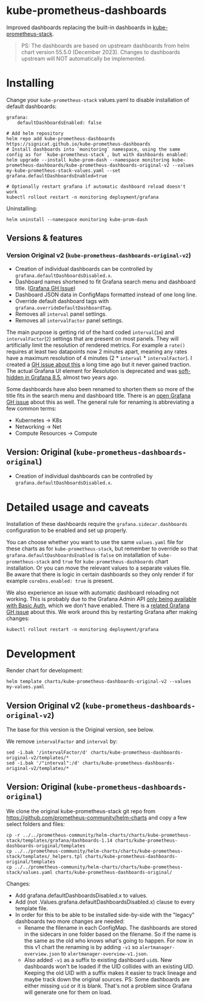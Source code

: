 # kube-prometheus-dashboards

Improved dashboards replacing the built-in dashboards in [kube-prometheus-stack](https://github.com/prometheus-community/helm-charts/tree/main/charts/kube-prometheus-stack).

> PS: The dashboards are based on upstream dashboards from helm chart version 55.5.0 (December 2023). Changes to dashboards upstream will NOT automatically be implemented.

# Installing

Change your `kube-prometheus-stack` values.yaml to disable installation of default dashboards:

    grafana:
        defaultDashboardsEnabled: false

    # Add helm repository
    helm repo add kube-prometheus-dashboards https://signicat.github.io/kube-prometheus-dashboards
    # Install dashboards into `monitoring` namespace, using the same config as for `kube-prometheus-stack`, but with dashboards enabled:
    helm upgrade --install kube-prom-dash --namespace monitoring kube-prometheus-dashboards/kube-prometheus-dashboards-original-v2 --values my-kube-prometheus-stack-values.yaml --set grafana.defaultDashboardsEnabled=true
    
    # Optionally restart grafana if automatic dashboard reload doesn't work
    kubectl rollout restart -n monitoring deployment/grafana

Uninstalling:

    helm uninstall --namespace monitoring kube-prom-dash

## Versions & features

### Version Original v2 (`kube-prometheus-dashboards-original-v2`)

- Creation of individual dashboards can be controlled by `grafana.defaultDashboardsDisabled.x`.
- Dashboard names shortened to fit Grafana search menu and dashboard title. ([Grafana GH Issue](https://github.com/grafana/grafana/issues/66635))
- Dashboard JSON data in ConfigMaps formatted instead of one long line.
- Override default dashboard tags with `grafana.overrideDefaultDashboardTag`.
- Removes all `interval` panel settings.
- Removes all `intervalFactor` panel settings.

The main purpose is getting rid of the hard coded `interval`(`1m`) and `intervalFactor`(`2`) settings that are present on most panels. They will artificially limit the resolution of rendered metrics. For example a `rate()` requires at least two datapoints now 2 minutes apart, meaning any rates have a maximum resolution of 4 minutes (2 * `interval` * `intervalFactor`). I created a [GH issue about this](https://github.com/prometheus-community/helm-charts/issues/2176) a long time ago but it never gained traction. The actual Grafana UI element for Resolution is deprecated and was [soft-hidden in Grafana 8.5](https://github.com/grafana/grafana/issues/48081), almost two years ago.

Some dashboards have also been renamed to shorten them so more of the title fits in the search menu and dashboard title. There is an [open Grafana GH issue](https://github.com/grafana/grafana/issues/66635) about this as well. The general rule for renaming is abbreviating a few common terms:

- Kubernetes -> K8s
- Networking -> Net
- Compute Resources -> Compute


## Version: Original (`kube-prometheus-dashboards-original`)

- Creation of individual dashboards can be controlled by `grafana.defaultDashboardsDisabled.x`.

# Detailed usage and caveats

Installation of these dashboards require the `grafana.sidecar.dashboards` configuration to be enabled and set up properly.

You can choose whether you want to use the same `values.yaml` file for these charts as for `kube-prometheus-stack`, but remember to override so that `grafana.defaultDashboardsEnabled` is `false` on installation of `kube-prometheus-stack` and `true` for `kube-prometheus-dashboards` chart installation. Or you can move the relevant values to a separate values file. Be aware that there is logic in certain dashboards so they only render if for example `coreDns.enabled: true` is present.

We also experience an issue with automatic dashboard reloading not working. This is probably due to the Grafana Admin API [only being available with Basic Auth](https://grafana.com/docs/grafana/latest/developers/http_api/admin/#admin-api), which we don't have enabled. There is a [related Grafana GH issue](https://github.com/grafana/helm-charts/issues/981) about this. We work around this by restarting Grafana after making changes:

    kubectl rollout restart -n monitoring deployment/grafana


# Development

Render chart for development:

    helm template charts/kube-prometheus-dashboards-original-v2 --values my-values.yaml

## Version Original v2 (`kube-prometheus-dashboards-original-v2`)

The base for this version is the Original version, see below.

We remove `intervalFactor` and `interval` by:

    sed -i.bak '/intervalFactor/d' charts/kube-prometheus-dashboards-original-v2/templates/*
    sed -i.bak '/"interval":/d' charts/kube-prometheus-dashboards-original-v2/templates/*

## Version: Original (`kube-prometheus-dashboards-original`)

We clone the original kube-prometheus-stack git repo from https://github.com/prometheus-community/helm-charts and copy a few select folders and files:

    cp -r ../../prometheus-community/helm-charts/charts/kube-prometheus-stack/templates/grafana/dashboards-1.14 charts/kube-prometheus-dashboards-original/templates
    cp ../../prometheus-community/helm-charts/charts/kube-prometheus-stack/templates/_helpers.tpl charts/kube-prometheus-dashboards-original/templates
    cp ../../prometheus-community/helm-charts/charts/kube-prometheus-stack/values.yaml charts/kube-prometheus-dashboards-original/

Changes:
- Add grafana.defaultDashboardsDisabled.x to values.
- Add (not .Values.grafana.defaultDashboardsDisabled.x) clause to every template file.
- In order for this to be able to be installed side-by-side with the "legacy" dashboards two more changes are needed:
  - Rename the filename in each ConfigMap. The dashboards are stored in the sidecars in one folder based on the filename. So if the name is the same as the old who knows what's going to happen. For now in this v1 chart the renaming is by adding `-v1` so `alertmanager-overview.json` to `alertmanager-overview-v1.json`.
  - Also added `-v1` as a suffix to existing dashboard `uid`s. New dashboards won't be loaded if the UID collides with an existing UID. Keeping the old UID with a suffix makes it easier to track lineage and maybe track down the original sources. PS: Some dashboards are either missing `uid` or it is blank. That's not a problem since Grafana will generate one for them on load.

